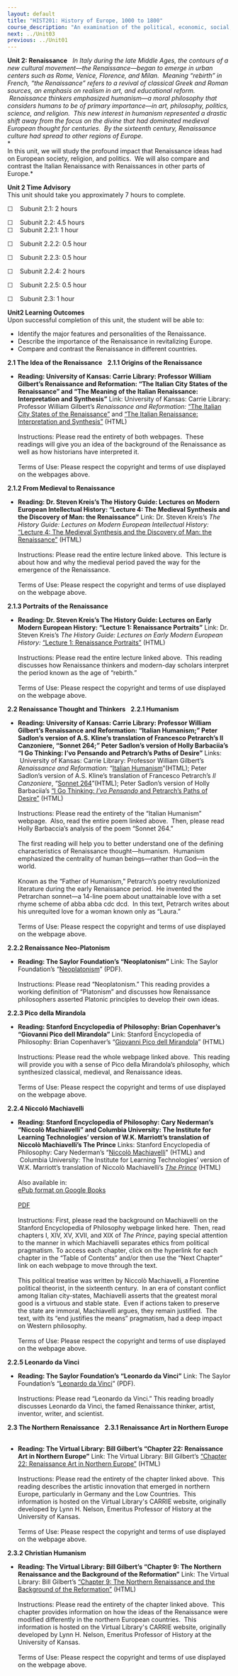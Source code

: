 ```yaml
---
layout: default
title: "HIST201: History of Europe, 1000 to 1800"
course_description: "An examination of the political, economic, social, religious, and intellectual history of Europe from the Middle Ages to the 18th century revolutions, with particular emphasis on primary-source interpretation."
next: ../Unit03
previous: ../Unit01
---
```

**Unit 2: Renaissance** <span id="2"></span> 
*In Italy during the late Middle Ages, the contours of a new cultural
movement—the Renaissance—began to emerge in urban centers such as Rome,
Venice, Florence, and Milan.  Meaning “rebirth” in French, “the
Renaissance” refers to a revival of classical Greek and Roman sources,
an emphasis on realism in art, and educational reform.  Renaissance
thinkers emphasized humanism—a moral philosophy that considers humans to
be of primary importance—in art, philosophy, politics, science, and
religion.  This new interest in humanism represented a drastic shift
away from the focus on the divine that had dominated medieval European
thought for centuries.  By the sixteenth century, Renaissance culture
had spread to other regions of Europe.*  
 *     
 In this unit, we will study the profound impact that Renaissance ideas
had on European society, religion, and politics.  We will also compare
and contrast the Italian Renaissance with Renaissances in other parts of
Europe.*

**Unit 2 Time Advisory**  
This unit should take you approximately 7 hours to complete.  
  
 ☐    Subunit 2.1: 2 hours  
  
 ☐    Subunit 2.2: 4.5 hours  
<span id="cke_bm_599S" style="display: none; "> </span><span
id="cke_bm_600S" style="display: none; "> </span><span id="cke_bm_601S"
style="display: none; "> </span>☐    Subunit 2.2.1: 1 hour  
 <span id="cke_bm_600E" style="display: none; "> </span><span
id="cke_bm_599E" style="display: none; "> </span>

☐    Subunit 2.2.2: 0.5 hour

☐    Subunit 2.2.3: 0.5 hour

☐    Subunit 2.2.4: 2 hours

☐    Subunit 2.2.5: 0.5 hour  
 <span id="cke_bm_601E" style="display: none; "> </span>

☐    Subunit 2.3: 1 hour

**Unit2 Learning Outcomes**  
Upon successful completion of this unit, the student will be able to:

-   Identify the major features and personalities of the Renaissance.
-   Describe the importance of the Renaissance in revitalizing Europe.
-   Compare and contrast the Renaissance in different countries.

**2.1 The Idea of the Renaissance** <span id="2.1"></span> 
**2.1.1 Origins of the Renaissance** <span id="2.1.1"></span> 
-   **Reading: University of Kansas: Carrie Library: Professor William
    Gilbert’s Renaissance and Reformation: “The Italian City States of
    the Renaissance” and “The Meaning of the Italian Renaissance:
    Interpretation and Synthesis”**
    Link: University of Kansas: Carrie Library: Professor William
    Gilbert’s *Renaissance and Reformation:* [“The Italian City States
    of the
    Renaissance”](http://vlib.iue.it/carrie/texts/carrie_books/gilbert/03.html)
    and [“The Italian Renaissance: Interpretation and
    Synthesis”](http://vlib.iue.it/carrie/texts/carrie_books/gilbert/08.html)
    (HTML)  
        
     Instructions: Please read the entirety of both webpages.  These
    readings will give you an idea of the background of the Renaissance
    as well as how historians have interpreted it.  
        
     Terms of Use: Please respect the copyright and terms of use
    displayed on the webpages above.

**2.1.2 From Medieval to Renaissance** <span id="2.1.2"></span> 
-   **Reading: Dr. Steven Kreis’s The History Guide: Lectures on Modern
    European Intellectual History: “Lecture 4: The Medieval Synthesis
    and the Discovery of Man: the Renaissance”**
    Link: Dr. Steven Kreis’s *The History Guide: Lectures on Modern
    European Intellectual History:* [“Lecture 4: The Medieval Synthesis
    and the Discovery of Man: the
    Renaissance”](http://www.historyguide.org/intellect/lecture4a.html) (HTML)  
        
     Instructions: Please read the entire lecture linked above.  This
    lecture is about how and why the medieval period paved the way for
    the emergence of the Renaissance.    
        
     Terms of Use: Please respect the copyright and terms of use
    displayed on the webpage above.

**2.1.3 Portraits of the Renaissance** <span id="2.1.3"></span> 
-   **Reading: Dr. Steven Kreis’s The History Guide: Lectures on Early
    Modern European History: “Lecture 1: Renaissance Portraits”**
    Link: Dr. Steven Kreis’s *The History Guide: Lectures on Early
    Modern European History:* [“Lecture 1: Renaissance
    Portraits”](http://www.historyguide.org/earlymod/lecture1c.html)
    (HTML)  
        
     Instructions: Please read the entire lecture linked above.  This
    reading discusses how Renaissance thinkers and modern-day scholars
    interpret the period known as the age of “rebirth.”    
        
     Terms of Use: Please respect the copyright and terms of use
    displayed on the webpage above.

**2.2 Renaissance Thought and Thinkers** <span id="2.2"></span> 
**2.2.1 Humanism** <span id="2.2.1"></span> 
-   **Reading: University of Kansas: Carrie Library: Professor William
    Gilbert’s Renaissance and Reformation: “Italian Humanism;” Peter
    Sadlon’s version of A.S. Kline’s translation of Francesco Petrarch’s
    Il Canzoniere, “Sonnet 264;” Peter Sadlon’s version of Holly
    Barbaciia’s “I Go Thinking: I’vo Pensando and Petrarch’s Paths of
    Desire”**
    Links:  University of Kansas: Carrie Library: Professor William
    Gilbert’s *Renaissance and Reformation:* “[Italian
    Humanism](http://vlib.iue.it/carrie/texts/carrie_books/gilbert/05.html)”(HTML);
    Peter Sadlon’s version of A.S. Kline’s translation of Francesco
    Petrarch’s *Il Canzoniere*, “[Sonnet
    264](http://petrarch.petersadlon.com/canzoniere.html?poem=264)”(HTML);
    Peter Sadlon’s version of Holly Barbaciia’s [“I Go Thinking: *I’vo
    Pensando* and Petrarch’s Paths of
    Desire”](http://petrarch.petersadlon.com/submissions/Barbaccia.html)
    (HTML)  
        
     Instructions: Please read the entirety of the “Italian Humanism”
    webpage.  Also, read the entire poem linked above.  Then, please
    read Holly Barbaccia’s analysis of the poem “Sonnet 264.”  
        
     The first reading will help you to better understand one of the
    defining characteristics of Renaissance thought—humanism.  Humanism
    emphasized the centrality of human beings—rather than God—in the
    world.    
        
     Known as the “Father of Humanism,” Petrarch’s poetry revolutionized
    literature during the early Renaissance period.  He invented the
    Petrarchan sonnet—a 14-line poem about unattainable love with a set
    rhyme scheme of abba abba cdc dcd.  In this text, Petrarch writes
    about his unrequited love for a woman known only as “Laura.”  
        
     Terms of Use: Please respect the copyright and terms of use
    displayed on the webpage above.

**2.2.2 Renaissance Neo-Platonism** <span id="2.2.2"></span> 
-   **Reading: The Saylor Foundation’s “Neoplatonism”**
    Link: The Saylor Foundation’s
    “[Neoplatonism](https://resources.saylor.org/archived/wp-content/uploads/2012/10/HIST201-2.2.2-Neoplatonism-FINAL1.pdf)”
    (PDF).  
        
     Instructions: Please read “Neoplatonism.” This reading provides a
    working definition of “Platonism” and discusses how Renaissance
    philosophers asserted Platonic principles to develop their own
    ideas.

**2.2.3 Pico della Mirandola** <span id="2.2.3"></span> 
-   **Reading: Stanford Encyclopedia of Philosophy: Brian Copenhaver’s
    “Giovanni Pico dell Mirandola”**
    Link: Stanford Encyclopedia of Philosophy: Brian Copenhaver’s
    “[Giovanni Pico dell
    Mirandola](http://plato.stanford.edu/entries/pico-della-mirandola)”
    (HTML)  
        
     Instructions: Please read the whole webpage linked above.  This
    reading will provide you with a sense of Pico della Mirandola’s
    philosophy, which synthesized classical, medieval, and Renaissance
    ideas.  
        
     Terms of Use: Please respect the copyright and terms of use
    displayed on the webpage above.

**2.2.4 Niccoló Machiavelli** <span id="2.2.4"></span> 
-   **Reading: Stanford Encyclopedia of Philosophy: Cary Nederman’s
    “Niccolò Machiavelli” and Columbia University: The Institute for
    Learning Technologies’ version of W.K. Marriott’s translation of
    Niccolò Machiavelli’s The Prince**
    Links: Stanford Encyclopedia of Philosophy: Cary Nederman’s
    “[Niccolò
    Machiavelli](http://plato.stanford.edu/entries/machiavelli/)" (HTML)
    and  Columbia University: The Institute for Learning Technologies’
    version of W.K. Marriott’s translation of Niccolò Machiavelli’s
    [*The
    Prince*](http://www.ilt.columbia.edu/publications/machiavelli.html)
    (HTML)  
        
     Also available in:  
     [ePub format on Google
    Books](http://books.google.com/books?id=KdZZAAAAMAAJ&dq=Niccol%C3%B3+Machiavelli%E2%80%99s+The+Prince&printsec=frontcover&source=bn&hl=en&ei=x1aOTJbZJIa8lQfh8PXMAg&sa=X&oi=book_result&ct=result&resnum=4&ved=0CCsQ6AEwAw#v=onepage&q&f=false)  
        
     [PDF](http://www.constitution.org/mac/prince.pdf)  
        
     Instructions: First, please read the background on Machiavelli on
    the Stanford Encyclopedia of Philosophy webpage linked here.  Then,
    read chapters I, XIV, XV, XVII, and XIX of *The Prince*, paying
    special attention to the manner in which Machiavelli separates
    ethics from political pragmatism. To access each chapter, click on
    the hyperlink for each chapter in the “Table of Contents” and/or
    then use the “Next Chapter” link on each webpage to move through the
    text.  
        
     This political treatise was written by Niccolò Machiavelli, a
    Florentine political theorist, in the sixteenth century.  In an era
    of constant conflict among Italian city-states, Machiavelli asserts
    that the greatest moral good is a virtuous and stable state.  Even
    if actions taken to preserve the state are immoral, Machiavelli
    argues, they remain justified.  The text, with its “end justifies
    the means” pragmatism, had a deep impact on Western philosophy.   
        
     Terms of Use: Please respect the copyright and terms of use
    displayed on the webpage above.

**2.2.5 Leonardo da Vinci** <span id="2.2.5"></span> 
-   **Reading: The Saylor Foundation’s “Leonardo da Vinci”**
    Link: The Saylor Foundation’s “[Leonardo da
    Vinci](https://resources.saylor.org/archived/wp-content/uploads/2012/10/HIST201-2.2.5-LeonardoDaVinci-FINAL1.pdf)”
    (PDF).  
        
     Instructions: Please read “Leonardo da Vinci.” This reading broadly
    discusses Leonardo da Vinci, the famed Renaissance thinker, artist,
    inventor, writer, and scientist.

**2.3 The Northern Renaissance** <span id="2.3"></span> 
**2.3.1 Renaissance Art in Northern Europe** <span id="2.3.1"></span> 
-   **Reading: The Virtual Library: Bill Gilbert’s “Chapter 22:
    Renaissance Art in Northern Europe”**
    Link: The Virtual Library: Bill Gilbert’s [“Chapter 22: Renaissance
    Art in Northern
    Europe”](http://vlib.iue.it/carrie/texts/carrie_books/gilbert/22.html)
    (HTML)  
        
     Instructions: Please read the entirety of the chapter linked above.
     This reading describes the artistic innovation that emerged in
    northern Europe, particularly in Germany and the Low Countries.
     This information is hosted on the Virtual Library's CARRIE website,
    originally developed by Lynn H. Nelson, Emeritus Professor of
    History at the University of Kansas.  
        
     Terms of Use: Please respect the copyright and terms of use
    displayed on the webpage above.

**2.3.2 Christian Humanism** <span id="2.3.2"></span> 
-   **Reading: The Virtual Library: Bill Gilbert’s “Chapter 9: The
    Northern Renaissance and the Background of the Reformation”**
    Link: The Virtual Library: Bill Gilbert’s [“Chapter 9: The Northern
    Renaissance and the Background of the
    Reformation”](http://vlib.iue.it/carrie/texts/carrie_books/gilbert/09.html)
    (HTML)  
        
     Instructions: Please read the entirety of the chapter linked above.
     This chapter provides information on how the ideas of the
    Renaissance were modified differently in the northern European
    countries.  This information is hosted on the Virtual Library's
    CARRIE website, originally developed by Lynn H. Nelson, Emeritus
    Professor of History at the University of Kansas.       
        
     Terms of Use: Please respect the copyright and terms of use
    displayed on the webpage above.


